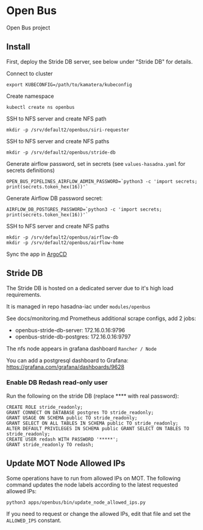 # Open Bus

Open Bus project

## Install

First, deploy the Stride DB server, see below under "Stride DB" for details.

Connect to cluster

```
export KUBECONFIG=/path/to/kamatera/kubeconfig
```

Create namespace

```
kubectl create ns openbus
```

SSH to NFS server and create NFS path

```
mkdir -p /srv/default2/openbus/siri-requester
```

SSH to NFS server and create NFS paths

```
mkdir -p /srv/default2/openbus/stride-db
```

Generate airflow password, set in secrets (see `values-hasadna.yaml` for secrets definitions)

```
OPEN_BUS_PIPELINES_AIRFLOW_ADMIN_PASSWORD=`python3 -c 'import secrets; print(secrets.token_hex(16))'`
```

Generate Airflow DB password secret:
```
AIRFLOW_DB_POSTGRES_PASSWORD=`python3 -c 'import secrets; print(secrets.token_hex(16))'`
```

SSH to NFS server and create NFS paths

```
mkdir -p /srv/default2/openbus/airflow-db
mkdir -p /srv/default2/openbus/airflow-home
```

Sync the app in [ArgoCD](/docs/argocd.md)


## Stride DB

The Stride DB is hosted on a dedicated server due to it's high load requirements.

It is managed in repo hasadna-iac under `modules/openbus`

See docs/monitoring.md Prometheus additional scrape configs, add 2 jobs:
* openbus-stride-db-server: 172.16.0.16:9796
* openbus-stride-db-postgres: 172.16.0.16:9797

The nfs node appears in grafana dashboard `Rancher / Node`

You can add a postgresql dashboard to Grafana: https://grafana.com/grafana/dashboards/9628


### Enable DB Redash read-only user

Run the following on the stride DB (replace **** with real password):

```
CREATE ROLE stride_readonly;
GRANT CONNECT ON DATABASE postgres TO stride_readonly;
GRANT USAGE ON SCHEMA public TO stride_readonly;
GRANT SELECT ON ALL TABLES IN SCHEMA public TO stride_readonly;
ALTER DEFAULT PRIVILEGES IN SCHEMA public GRANT SELECT ON TABLES TO stride_readonly;
CREATE USER redash WITH PASSWORD '*****';
GRANT stride_readonly TO redash;
```

## Update MOT Node Allowed IPs

Some operations have to run from allowed IPs on MOT. The following command updates the node labels according to the
latest requested allowed IPs:

```
python3 apps/openbus/bin/update_node_allowed_ips.py
```

If you need to request or change the allowed IPs, edit that file and set the `ALLOWED_IPS` constant.

